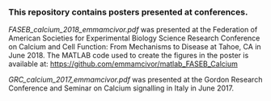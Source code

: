 ### This repository contains posters presented at conferences.

*FASEB_calcium_2018_emmamcivor.pdf* was presented at the Federation of American Societies for Experimental Biology Science Research Conference on Calcium and Cell Function: From Mechanisms to Disease at Tahoe, CA in June 2018.
The MATLAB code used to create the figures in the poster is available at: https://github.com/emmamcivor/matlab_FASEB_Calcium

*GRC_calcium_2017_emmamcivor.pdf* was presented at the Gordon Research Conference and Seminar on Calcium signalling in Italy in June 2017. 
 
